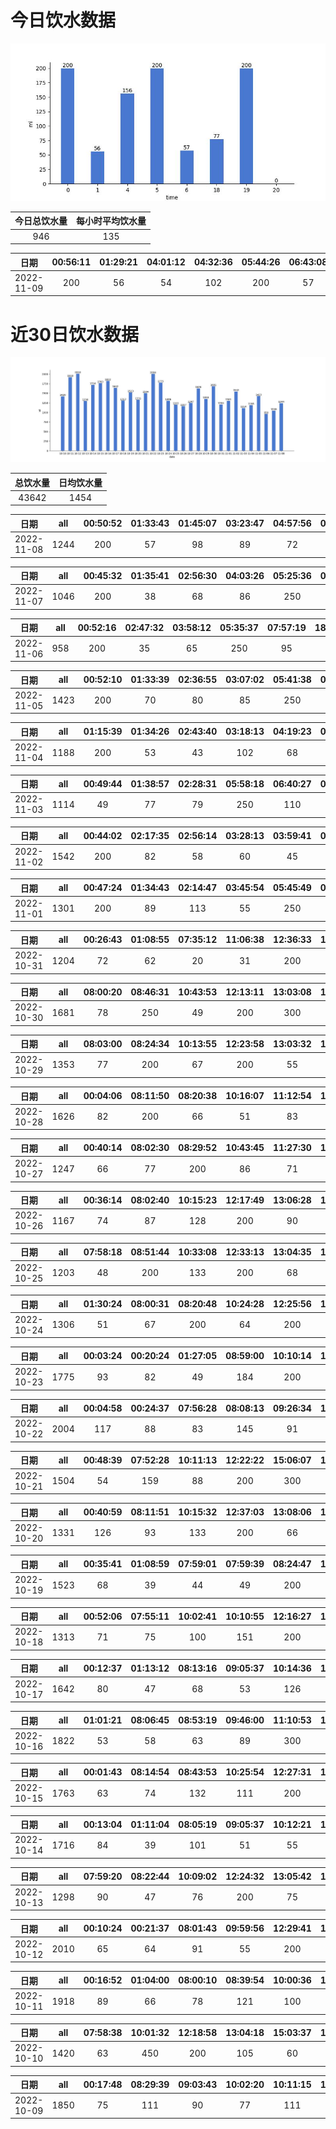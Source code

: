 # 今日饮水数据

<div align=center>
<img src="today.jpg" style="zoom: 100%;" />

| 今日总饮水量 | 每小时平均饮水量 |
| :----: | :----: |
| 946 | 135 |
</div>

| 日期 | 00:56:11 | 01:29:21 | 04:01:12 | 04:32:36 | 05:44:26 | 06:43:08 | 18:31:44 | 19:28:28 |
| :----: | :----: | :----: | :----: | :----: | :----: | :----: | :----: | :----: |
| 2022-11-09 | 200 | 56 | 54 | 102 | 200 | 57 | 77 | 200 |

# 近30日饮水数据

<div align=center>
<img src="30.jpg"style="zoom: 100%;" />

| 总饮水量 | 日均饮水量 |
| :----: | :----: |
| 43642 | 1454 |
</div>

| 日期 | all | 00:50:52 | 01:33:43 | 01:45:07 | 03:23:47 | 04:57:56 | 05:42:15 | 08:29:23 | 08:59:21 | 16:45:39 | 17:07:50 | 17:55:29 | 19:35:03 | 22:37:14 | 22:38:14 |
| :----: | :----: | :----: | :----: | :----: | :----: | :----: | :----: | :----: | :----: | :----: | :----: | :----: | :----: | :----: | :----: |
| 2022-11-08 | 1244 | 200 | 57 | 98 | 89 | 72 | 250 | 58 | 74 | 22 | 62 | 72 | 15 | 120 | 55 |

| 日期 | all | 00:45:32 | 01:35:41 | 02:56:30 | 04:03:26 | 05:25:36 | 07:32:22 | 17:03:27 | 18:10:53 | 19:15:09 | 22:42:43 |
| :----: | :----: | :----: | :----: | :----: | :----: | :----: | :----: | :----: | :----: | :----: | :----: |
| 2022-11-07 | 1046 | 200 | 38 | 68 | 86 | 250 | 48 | 87 | 60 | 106 | 103 |

| 日期 | all | 00:52:16 | 02:47:32 | 03:58:12 | 05:35:37 | 07:57:19 | 18:25:02 | 23:15:20 |
| :----: | :----: | :----: | :----: | :----: | :----: | :----: | :----: | :----: |
| 2022-11-06 | 958 | 200 | 35 | 65 | 250 | 95 | 200 | 113 |

| 日期 | all | 00:52:10 | 01:33:39 | 02:36:55 | 03:07:02 | 05:41:38 | 07:17:25 | 07:50:06 | 08:13:40 | 08:33:33 | 16:56:51 | 18:18:16 | 18:59:14 | 19:47:37 | 20:27:01 | 23:09:54 |
| :----: | :----: | :----: | :----: | :----: | :----: | :----: | :----: | :----: | :----: | :----: | :----: | :----: | :----: | :----: | :----: | :----: |
| 2022-11-05 | 1423 | 200 | 70 | 80 | 85 | 250 | 85 | 55 | 95 | 32 | 80 | 89 | 63 | 85 | 94 | 60 |

| 日期 | all | 01:15:39 | 01:34:26 | 02:43:40 | 03:18:13 | 04:19:23 | 05:51:33 | 06:54:12 | 08:22:49 | 18:37:11 | 20:31:20 | 22:32:42 |
| :----: | :----: | :----: | :----: | :----: | :----: | :----: | :----: | :----: | :----: | :----: | :----: | :----: |
| 2022-11-04 | 1188 | 200 | 53 | 43 | 102 | 68 | 250 | 42 | 57 | 250 | 67 | 56 |

| 日期 | all | 00:49:44 | 01:38:57 | 02:28:31 | 05:58:18 | 06:40:27 | 07:55:37 | 08:44:22 | 09:22:20 | 12:44:34 | 16:50:10 | 18:16:48 | 18:34:24 | 19:15:56 | 20:20:57 | 22:44:40 |
| :----: | :----: | :----: | :----: | :----: | :----: | :----: | :----: | :----: | :----: | :----: | :----: | :----: | :----: | :----: | :----: | :----: |
| 2022-11-03 | 1114 | 49 | 77 | 79 | 250 | 110 | 65 | 45 | 34 | 67 | 59 | 55 | 86 | 61 | 36 | 41 |

| 日期 | all | 00:44:02 | 02:17:35 | 02:56:14 | 03:28:13 | 03:59:41 | 05:09:03 | 05:40:10 | 08:15:10 | 13:10:28 | 16:42:14 | 17:48:19 | 18:20:53 | 20:24:43 | 22:23:54 | 22:45:08 | 23:35:41 |
| :----: | :----: | :----: | :----: | :----: | :----: | :----: | :----: | :----: | :----: | :----: | :----: | :----: | :----: | :----: | :----: | :----: | :----: |
| 2022-11-02 | 1542 | 200 | 82 | 58 | 60 | 45 | 94 | 250 | 68 | 55 | 200 | 70 | 75 | 80 | 85 | 51 | 69 |

| 日期 | all | 00:47:24 | 01:34:43 | 02:14:47 | 03:45:54 | 05:45:49 | 07:38:22 | 08:47:12 | 12:59:13 | 17:28:50 | 18:07:40 | 18:57:22 | 20:30:50 | 20:58:05 | 21:58:28 | 23:42:12 |
| :----: | :----: | :----: | :----: | :----: | :----: | :----: | :----: | :----: | :----: | :----: | :----: | :----: | :----: | :----: | :----: | :----: |
| 2022-11-01 | 1301 | 200 | 89 | 113 | 55 | 250 | 55 | 89 | 44 | 59 | 34 | 45 | 67 | 72 | 77 | 52 |

| 日期 | all | 00:26:43 | 01:08:55 | 07:35:12 | 11:06:38 | 12:36:33 | 13:07:32 | 13:54:23 | 14:54:24 | 15:25:48 | 15:50:40 | 16:18:23 | 16:48:34 | 17:51:04 | 20:31:57 | 21:49:13 | 22:28:34 | 22:41:37 |
| :----: | :----: | :----: | :----: | :----: | :----: | :----: | :----: | :----: | :----: | :----: | :----: | :----: | :----: | :----: | :----: | :----: | :----: | :----: |
| 2022-10-31 | 1204 | 72 | 62 | 20 | 31 | 200 | 82 | 72 | 58 | 33 | 116 | 96 | 57 | 37 | 48 | 103 | 56 | 61 |

| 日期 | all | 08:00:20 | 08:46:31 | 10:43:53 | 12:13:11 | 13:03:08 | 14:11:17 | 15:11:41 | 17:22:12 | 19:44:24 | 21:22:42 | 22:26:57 | 23:40:04 |
| :----: | :----: | :----: | :----: | :----: | :----: | :----: | :----: | :----: | :----: | :----: | :----: | :----: | :----: |
| 2022-10-30 | 1681 | 78 | 250 | 49 | 200 | 300 | 73 | 53 | 200 | 77 | 250 | 66 | 85 |

| 日期 | all | 08:03:00 | 08:24:34 | 10:13:55 | 12:23:58 | 13:03:32 | 14:12:47 | 15:13:18 | 16:56:46 | 17:21:40 | 20:10:36 | 21:06:43 | 21:45:50 | 21:58:30 | 22:52:08 | 23:46:13 |
| :----: | :----: | :----: | :----: | :----: | :----: | :----: | :----: | :----: | :----: | :----: | :----: | :----: | :----: | :----: | :----: | :----: |
| 2022-10-29 | 1353 | 77 | 200 | 67 | 200 | 55 | 55 | 60 | 59 | 200 | 76 | 46 | 44 | 116 | 45 | 53 |

| 日期 | all | 00:04:06 | 08:11:50 | 08:20:38 | 10:16:07 | 11:12:54 | 12:19:12 | 13:12:10 | 14:13:56 | 15:13:27 | 15:59:10 | 16:33:48 | 16:42:12 | 18:03:42 | 19:03:18 | 20:05:24 | 20:43:00 | 21:46:36 | 23:06:43 | 23:35:12 | 23:49:24 |
| :----: | :----: | :----: | :----: | :----: | :----: | :----: | :----: | :----: | :----: | :----: | :----: | :----: | :----: | :----: | :----: | :----: | :----: | :----: | :----: | :----: | :----: |
| 2022-10-28 | 1626 | 82 | 200 | 66 | 51 | 83 | 200 | 68 | 70 | 64 | 101 | 28 | 38 | 96 | 100 | 58 | 55 | 92 | 89 | 18 | 67 |

| 日期 | all | 00:40:14 | 08:02:30 | 08:29:52 | 10:43:45 | 11:27:30 | 12:22:48 | 13:06:16 | 15:11:08 | 17:27:14 | 21:41:49 | 21:55:26 | 22:16:37 | 23:03:18 |
| :----: | :----: | :----: | :----: | :----: | :----: | :----: | :----: | :----: | :----: | :----: | :----: | :----: | :----: | :----: |
| 2022-10-27 | 1247 | 66 | 77 | 200 | 86 | 71 | 200 | 83 | 46 | 200 | 55 | 67 | 44 | 52 |

| 日期 | all | 00:36:14 | 08:02:40 | 10:15:23 | 12:17:49 | 13:06:28 | 14:23:55 | 15:11:45 | 17:47:54 | 18:44:16 | 19:44:29 | 20:39:20 | 22:03:26 | 22:33:19 | 23:03:38 | 23:40:19 |
| :----: | :----: | :----: | :----: | :----: | :----: | :----: | :----: | :----: | :----: | :----: | :----: | :----: | :----: | :----: | :----: | :----: |
| 2022-10-26 | 1167 | 74 | 87 | 128 | 200 | 90 | 45 | 64 | 69 | 72 | 68 | 49 | 44 | 68 | 60 | 49 |

| 日期 | all | 07:58:18 | 08:51:44 | 10:33:08 | 12:33:13 | 13:04:35 | 15:21:01 | 17:25:43 | 20:38:36 | 22:42:04 | 23:16:50 | 23:51:45 |
| :----: | :----: | :----: | :----: | :----: | :----: | :----: | :----: | :----: | :----: | :----: | :----: | :----: |
| 2022-10-25 | 1203 | 48 | 200 | 133 | 200 | 68 | 50 | 200 | 71 | 80 | 61 | 92 |

| 日期 | all | 01:30:24 | 08:00:31 | 08:20:48 | 10:24:28 | 12:25:56 | 13:02:21 | 14:39:48 | 15:13:54 | 17:15:45 | 17:58:54 | 18:47:03 | 20:29:55 | 21:01:59 | 21:58:35 | 22:49:11 | 22:54:47 |
| :----: | :----: | :----: | :----: | :----: | :----: | :----: | :----: | :----: | :----: | :----: | :----: | :----: | :----: | :----: | :----: | :----: | :----: |
| 2022-10-24 | 1306 | 51 | 67 | 200 | 64 | 200 | 35 | 71 | 58 | 200 | 54 | 35 | 37 | 42 | 47 | 88 | 57 |

| 日期 | all | 00:03:24 | 00:20:24 | 01:27:05 | 08:59:00 | 10:10:14 | 12:55:03 | 13:19:25 | 13:42:09 | 16:06:48 | 17:16:51 | 18:43:42 | 19:39:56 | 20:44:18 | 21:39:09 | 22:10:57 | 22:43:23 | 23:14:11 | 23:55:17 |
| :----: | :----: | :----: | :----: | :----: | :----: | :----: | :----: | :----: | :----: | :----: | :----: | :----: | :----: | :----: | :----: | :----: | :----: | :----: | :----: |
| 2022-10-23 | 1775 | 93 | 82 | 49 | 184 | 200 | 200 | 38 | 43 | 48 | 200 | 71 | 117 | 55 | 100 | 70 | 134 | 44 | 47 |

| 日期 | all | 00:04:58 | 00:24:37 | 07:56:28 | 08:08:13 | 09:26:34 | 11:16:55 | 12:30:58 | 12:43:43 | 12:46:10 | 15:04:18 | 15:14:09 | 17:26:00 | 19:18:29 | 20:40:35 |
| :----: | :----: | :----: | :----: | :----: | :----: | :----: | :----: | :----: | :----: | :----: | :----: | :----: | :----: | :----: | :----: |
| 2022-10-22 | 2004 | 117 | 88 | 83 | 145 | 91 | 70 | 200 | 77 | 112 | 88 | 133 | 200 | 400 | 200 |

| 日期 | all | 00:48:39 | 07:52:28 | 10:11:13 | 12:22:22 | 15:06:07 | 15:58:18 | 17:12:12 | 19:01:38 | 20:40:25 | 21:40:52 |
| :----: | :----: | :----: | :----: | :----: | :----: | :----: | :----: | :----: | :----: | :----: | :----: |
| 2022-10-21 | 1504 | 54 | 159 | 88 | 200 | 300 | 64 | 98 | 71 | 400 | 70 |

| 日期 | all | 00:40:59 | 08:11:51 | 10:15:32 | 12:37:03 | 13:08:06 | 14:05:01 | 15:06:35 | 17:21:32 | 17:32:55 | 20:52:00 | 21:48:08 | 21:48:39 | 22:07:25 | 22:28:59 |
| :----: | :----: | :----: | :----: | :----: | :----: | :----: | :----: | :----: | :----: | :----: | :----: | :----: | :----: | :----: | :----: |
| 2022-10-20 | 1331 | 126 | 93 | 133 | 200 | 66 | 46 | 58 | 200 | 57 | 35 | 53 | 63 | 100 | 101 |

| 日期 | all | 00:35:41 | 01:08:59 | 07:59:01 | 07:59:39 | 08:24:47 | 10:00:04 | 12:30:20 | 12:59:50 | 14:52:53 | 16:04:00 | 17:30:30 | 19:40:24 | 21:43:42 | 22:24:43 | 23:05:44 |
| :----: | :----: | :----: | :----: | :----: | :----: | :----: | :----: | :----: | :----: | :----: | :----: | :----: | :----: | :----: | :----: | :----: |
| 2022-10-19 | 1523 | 68 | 39 | 44 | 49 | 200 | 154 | 200 | 96 | 101 | 78 | 200 | 58 | 48 | 77 | 111 |

| 日期 | all | 00:52:06 | 07:55:11 | 10:02:41 | 10:10:55 | 12:16:27 | 13:06:36 | 17:20:42 | 20:55:10 | 23:23:01 |
| :----: | :----: | :----: | :----: | :----: | :----: | :----: | :----: | :----: | :----: | :----: |
| 2022-10-18 | 1313 | 71 | 75 | 100 | 151 | 200 | 156 | 200 | 60 | 300 |

| 日期 | all | 00:12:37 | 01:13:12 | 08:13:16 | 09:05:37 | 10:14:36 | 12:22:12 | 13:08:41 | 15:06:17 | 15:53:55 | 17:19:11 | 19:00:10 | 19:37:58 | 20:43:51 | 21:51:47 | 22:22:13 | 23:04:17 | 23:52:57 |
| :----: | :----: | :----: | :----: | :----: | :----: | :----: | :----: | :----: | :----: | :----: | :----: | :----: | :----: | :----: | :----: | :----: | :----: | :----: |
| 2022-10-17 | 1642 | 80 | 47 | 68 | 53 | 126 | 200 | 131 | 157 | 124 | 200 | 138 | 74 | 25 | 73 | 60 | 41 | 45 |

| 日期 | all | 01:01:21 | 08:06:45 | 08:53:19 | 09:46:00 | 11:10:53 | 11:35:20 | 12:34:09 | 12:52:20 | 13:40:37 | 15:14:38 | 17:24:11 | 20:16:43 | 21:06:44 | 21:30:19 | 22:06:02 | 22:39:50 |
| :----: | :----: | :----: | :----: | :----: | :----: | :----: | :----: | :----: | :----: | :----: | :----: | :----: | :----: | :----: | :----: | :----: | :----: |
| 2022-10-16 | 1822 | 53 | 58 | 63 | 89 | 300 | 71 | 200 | 115 | 82 | 134 | 200 | 140 | 62 | 108 | 87 | 60 |

| 日期 | all | 00:01:43 | 08:14:54 | 08:43:53 | 10:25:54 | 12:27:31 | 13:03:21 | 14:49:34 | 15:13:04 | 16:21:27 | 16:47:55 | 17:18:22 | 18:59:48 | 19:37:24 | 20:29:29 | 21:51:59 | 22:09:21 | 22:27:51 | 23:34:46 |
| :----: | :----: | :----: | :----: | :----: | :----: | :----: | :----: | :----: | :----: | :----: | :----: | :----: | :----: | :----: | :----: | :----: | :----: | :----: | :----: |
| 2022-10-15 | 1763 | 63 | 74 | 132 | 111 | 200 | 116 | 121 | 71 | 152 | 67 | 200 | 65 | 130 | 69 | 43 | 33 | 45 | 71 |

| 日期 | all | 00:13:04 | 01:11:04 | 08:05:19 | 09:05:37 | 10:12:21 | 12:18:19 | 13:04:09 | 14:10:08 | 15:02:25 | 16:56:40 | 18:34:10 | 19:04:27 | 19:48:55 | 20:29:22 | 20:59:48 | 21:29:24 | 22:30:51 | 22:56:34 | 23:26:33 |
| :----: | :----: | :----: | :----: | :----: | :----: | :----: | :----: | :----: | :----: | :----: | :----: | :----: | :----: | :----: | :----: | :----: | :----: | :----: | :----: | :----: |
| 2022-10-14 | 1716 | 84 | 39 | 101 | 51 | 55 | 200 | 55 | 113 | 114 | 108 | 36 | 55 | 100 | 99 | 155 | 88 | 82 | 65 | 116 |

| 日期 | all | 07:59:20 | 08:22:44 | 10:09:02 | 12:24:32 | 13:05:42 | 14:01:18 | 15:12:56 | 17:27:33 | 20:17:03 | 21:35:27 | 22:36:06 |
| :----: | :----: | :----: | :----: | :----: | :----: | :----: | :----: | :----: | :----: | :----: | :----: | :----: |
| 2022-10-13 | 1298 | 90 | 47 | 76 | 200 | 75 | 180 | 167 | 200 | 111 | 74 | 78 |

| 日期 | all | 00:10:24 | 00:21:37 | 08:01:43 | 09:59:56 | 12:29:41 | 13:32:59 | 15:14:16 | 16:41:27 | 17:19:42 | 17:39:01 | 20:43:40 | 21:51:34 | 23:25:16 | 23:52:50 |
| :----: | :----: | :----: | :----: | :----: | :----: | :----: | :----: | :----: | :----: | :----: | :----: | :----: | :----: | :----: | :----: |
| 2022-10-12 | 2010 | 65 | 64 | 91 | 55 | 200 | 151 | 130 | 55 | 200 | 43 | 75 | 500 | 224 | 157 |

| 日期 | all | 00:16:52 | 01:04:00 | 08:00:10 | 08:39:54 | 10:00:36 | 12:24:49 | 13:04:50 | 14:17:49 | 17:16:57 | 18:26:43 | 19:53:06 | 21:15:29 | 22:34:28 | 23:32:00 |
| :----: | :----: | :----: | :----: | :----: | :----: | :----: | :----: | :----: | :----: | :----: | :----: | :----: | :----: | :----: | :----: |
| 2022-10-11 | 1918 | 89 | 66 | 78 | 121 | 100 | 200 | 134 | 112 | 200 | 149 | 86 | 66 | 500 | 17 |

| 日期 | all | 07:58:38 | 10:01:32 | 12:18:58 | 13:04:18 | 15:03:37 | 17:17:30 | 18:48:16 | 19:50:42 | 21:04:20 | 21:31:44 | 23:02:01 | 23:15:54 |
| :----: | :----: | :----: | :----: | :----: | :----: | :----: | :----: | :----: | :----: | :----: | :----: | :----: | :----: |
| 2022-10-10 | 1420 | 63 | 450 | 200 | 105 | 60 | 200 | 64 | 51 | 76 | 56 | 50 | 45 |

| 日期 | all | 00:17:48 | 08:29:39 | 09:03:43 | 10:02:20 | 10:11:15 | 11:38:28 | 12:16:26 | 13:12:10 | 15:00:16 | 16:51:04 | 17:17:50 | 18:16:22 | 20:44:25 | 21:30:02 | 22:06:36 | 22:37:08 | 23:10:20 | 23:47:13 |
| :----: | :----: | :----: | :----: | :----: | :----: | :----: | :----: | :----: | :----: | :----: | :----: | :----: | :----: | :----: | :----: | :----: | :----: | :----: | :----: |
| 2022-10-09 | 1850 | 75 | 111 | 90 | 77 | 111 | 110 | 200 | 79 | 121 | 126 | 200 | 141 | 52 | 69 | 35 | 82 | 83 | 88 |

